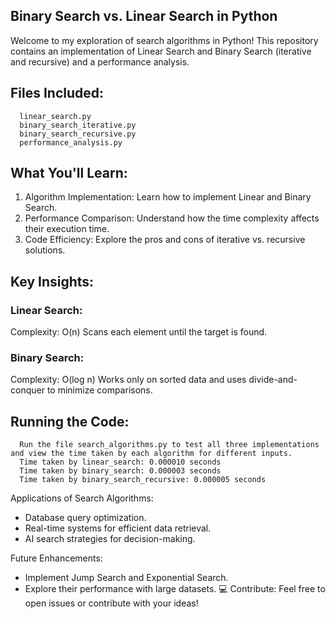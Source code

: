 ## Binary Search vs. Linear Search in Python
Welcome to my exploration of search algorithms in Python! This repository contains an implementation of Linear Search 
and Binary Search (iterative and recursive) and a performance analysis.

## Files Included:
```
  linear_search.py
  binary_search_iterative.py
  binary_search_recursive.py
  performance_analysis.py
```

## What You'll Learn:
1. Algorithm Implementation: Learn how to implement Linear and Binary Search.
2. Performance Comparison: Understand how the time complexity affects their execution time.
3. Code Efficiency: Explore the pros and cons of iterative vs. recursive solutions.

## Key Insights:
### Linear Search:

  Complexity: O(n)
  Scans each element until the target is found.
  
### Binary Search:

  Complexity: O(log n)
  Works only on sorted data and uses divide-and-conquer to minimize comparisons.
## Running the Code:
```
  Run the file search_algorithms.py to test all three implementations and view the time taken by each algorithm for different inputs.
  Time taken by linear_search: 0.000010 seconds  
  Time taken by binary_search: 0.000003 seconds  
  Time taken by binary_search_recursive: 0.000005 seconds
```

Applications of Search Algorithms:
-  Database query optimization.
-  Real-time systems for efficient data retrieval.
-  AI search strategies for decision-making.

Future Enhancements:
 -   Implement Jump Search and Exponential Search.
 -  Explore their performance with large datasets.
💻 Contribute: Feel free to open issues or contribute with your ideas!

